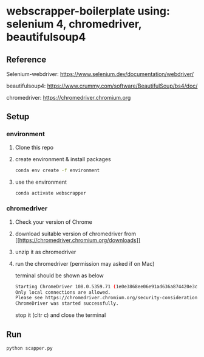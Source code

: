 # webscrapper-boilerplate using: selenium 4, chromedriver, beautifulsoup4

## Reference

Selenium-webdriver: https://www.selenium.dev/documentation/webdriver/

beautifulsoup4: https://www.crummy.com/software/BeautifulSoup/bs4/doc/

chromedriver: https://chromedriver.chromium.org

## Setup

### environment

1. Clone this repo

2. create environment & install packages

    ```bash
    conda env create -f environment
    ```

3. use the environment

    ```bash
    conda activate webscrapper
    ```

### chromedriver

1. Check your version of Chrome 
2. download suitable version of chromedriver from [[https://chromedriver.chromium.org/downloads]]
3. unzip it as chromedriver
4. run the chromedriver (permission may asked if on Mac)

    terminal should be shown as below

    ```bash
    Starting ChromeDriver 108.0.5359.71 (1e0e3868ee06e91ad636a874420e3ca3ae3756ac-refs/branch-heads/5359@{#1016}) on port 9515
    Only local connections are allowed.
    Please see https://chromedriver.chromium.org/security-considerations for suggestions on keeping ChromeDriver safe.
    ChromeDriver was started successfully.
    ```

    stop it (cltr c) and close the terminal

## Run

```bash
python scapper.py
```
